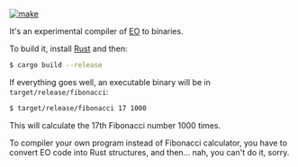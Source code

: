 [![make](https://github.com/yegor256/eoc/actions/workflows/cargo.yml/badge.svg)](https://github.com/yegor256/eoc/actions/workflows/cargo.yml)

It's an experimental compiler of [EO](https://www.eolang.org) to binaries.

To build it, install [Rust](https://www.rust-lang.org/tools/install) and then:

```bash
$ cargo build --release
```

If everything goes well, an executable binary will be in `target/release/fibonacci`:

```bash
$ target/release/fibonacci 17 1000
```

This will calculate the 17th Fibonacci number 1000 times.

To compiler your own program instead of Fibonacci calculator, you have to 
convert EO code into Rust structures, and then... nah, you can't do it, sorry.